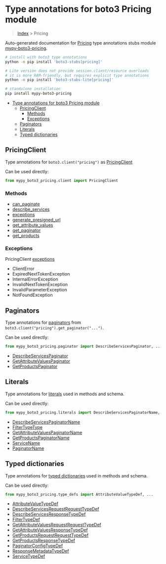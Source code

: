 <a id="type-annotations-for-boto3-pricing-module"></a>

# Type annotations for boto3 Pricing module

> [Index](..) > Pricing

Auto-generated documentation for
[Pricing](https://boto3.amazonaws.com/v1/documentation/api/latest/reference/services/pricing.html#Pricing)
type annotations stubs module
[mypy-boto3-pricing](https://pypi.org/project/mypy-boto3-pricing/).

```bash
# install with boto3 type annotations
python -m pip install 'boto3-stubs[pricing]'

# Lite version does not provide session.client/resource overloads
# it is more RAM-friendly, but requires explicit type annotations
python -m pip install 'boto3-stubs-lite[pricing]'

# standalone installation
pip install mypy-boto3-pricing
```

- [Type annotations for boto3 Pricing module](#type-annotations-for-boto3-pricing-module)
  - [PricingClient](#pricingclient)
    - [Methods](#methods)
    - [Exceptions](#exceptions)
  - [Paginators](#paginators)
  - [Literals](#literals)
  - [Typed dictionaries](#typed-dictionaries)

<a id="pricingclient"></a>

## PricingClient

Type annotations for `boto3.client("pricing")` as [PricingClient](./client.md)

Can be used directly:

```python
from mypy_boto3_pricing.client import PricingClient
```

<a id="methods"></a>

### Methods

- [can_paginate](./client.md#can_paginate)
- [describe_services](./client.md#describe_services)
- [exceptions](./client.md#exceptions)
- [generate_presigned_url](./client.md#generate_presigned_url)
- [get_attribute_values](./client.md#get_attribute_values)
- [get_paginator](./client.md#get_paginator)
- [get_products](./client.md#get_products)

<a id="exceptions"></a>

### Exceptions

PricingClient [exceptions](./client.md#exceptions)

- ClientError
- ExpiredNextTokenException
- InternalErrorException
- InvalidNextTokenException
- InvalidParameterException
- NotFoundException

<a id="paginators"></a>

## Paginators

Type annotations for [paginators](./paginators.md) from
`boto3.client("pricing").get_paginator("...")`.

Can be used directly:

```python
from mypy_boto3_pricing.paginator import DescribeServicesPaginator, ...
```

- [DescribeServicesPaginator](./paginators.md#describeservicespaginator)
- [GetAttributeValuesPaginator](./paginators.md#getattributevaluespaginator)
- [GetProductsPaginator](./paginators.md#getproductspaginator)

<a id="literals"></a>

## Literals

Type annotations for [literals](./literals.md) used in methods and schema.

Can be used directly:

```python
from mypy_boto3_pricing.literals import DescribeServicesPaginatorName, ...
```

- [DescribeServicesPaginatorName](./literals.md#describeservicespaginatorname)
- [FilterTypeType](./literals.md#filtertypetype)
- [GetAttributeValuesPaginatorName](./literals.md#getattributevaluespaginatorname)
- [GetProductsPaginatorName](./literals.md#getproductspaginatorname)
- [ServiceName](./literals.md#servicename)
- [PaginatorName](./literals.md#paginatorname)

<a id="typed-dictionaries"></a>

## Typed dictionaries

Type annotations for [typed dictionaries](./type_defs.md) used in methods and
schema.

Can be used directly:

```python
from mypy_boto3_pricing.type_defs import AttributeValueTypeDef, ...
```

- [AttributeValueTypeDef](./type_defs.md#attributevaluetypedef)
- [DescribeServicesRequestRequestTypeDef](./type_defs.md#describeservicesrequestrequesttypedef)
- [DescribeServicesResponseTypeDef](./type_defs.md#describeservicesresponsetypedef)
- [FilterTypeDef](./type_defs.md#filtertypedef)
- [GetAttributeValuesRequestRequestTypeDef](./type_defs.md#getattributevaluesrequestrequesttypedef)
- [GetAttributeValuesResponseTypeDef](./type_defs.md#getattributevaluesresponsetypedef)
- [GetProductsRequestRequestTypeDef](./type_defs.md#getproductsrequestrequesttypedef)
- [GetProductsResponseTypeDef](./type_defs.md#getproductsresponsetypedef)
- [PaginatorConfigTypeDef](./type_defs.md#paginatorconfigtypedef)
- [ResponseMetadataTypeDef](./type_defs.md#responsemetadatatypedef)
- [ServiceTypeDef](./type_defs.md#servicetypedef)

